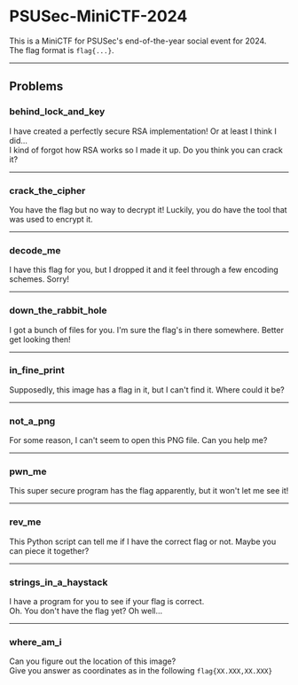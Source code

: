 # PSUSec-MiniCTF-2024

This is a MiniCTF for PSUSec's end-of-the-year social event for 2024.  
The flag format is `flag{...}`.

---

## Problems

### **behind_lock_and_key**
I have created a perfectly secure RSA implementation! Or at least I think I did...  
I kind of forgot how RSA works so I made it up. Do you think you can crack it?

---

### **crack_the_cipher**  
You have the flag but no way to decrypt it! Luckily, you do have the tool that was used to encrypt it.

---

### **decode_me**  
I have this flag for you, but I dropped it and it feel through a few encoding schemes. Sorry!

---

### **down_the_rabbit_hole**
I got a bunch of files for you. I'm sure the flag's in there somewhere. Better get looking then!

---

### **in_fine_print**  
Supposedly, this image has a flag in it, but I can't find it. Where could it be?

---

### **not_a_png**  
For some reason, I can't seem to open this PNG file. Can you help me?

---

### **pwn_me**  
This super secure program has the flag apparently, but it won't let me see it!

---

### **rev_me**
This Python script can tell me if I have the correct flag or not. Maybe you can piece it together?

---

### **strings_in_a_haystack**  
I have a program for you to see if your flag is correct.  
Oh. You don't have the flag yet? Oh well...

---

### **where_am_i**  
Can you figure out the location of this image?  
Give you answer as coordinates as in the following `flag{XX.XXX,XX.XXX}`

